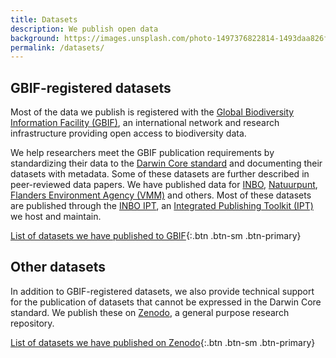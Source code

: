 ```yaml
---
title: Datasets
description: We publish open data
background: https://images.unsplash.com/photo-1497376822814-1493daa826f0?ixlib=rb-1.2.1&ixid=eyJhcHBfaWQiOjEyMDd9&auto=format&fit=crop&w=1500&q=80
permalink: /datasets/
---
```


## GBIF-registered datasets

Most of the data we publish is registered with the [Global Biodiversity Information Facility (GBIF)](https://www.gbif.org), an international network and research infrastructure providing open access to biodiversity data.

We help researchers meet the GBIF publication requirements by standardizing their data to the [Darwin Core standard](https://dwc.tdwg.org) and documenting their datasets with metadata. Some of these datasets are further described in peer-reviewed data papers. We have published data for [INBO](https://www.gbif.org/publisher/1cd669d0-80ea-11de-a9d0-f1765f95f18b), [Natuurpunt](https://www.gbif.org/publisher/4d3ceea8-5699-439d-a899-decac9cbbdac), [Flanders Environment Agency (VMM)](https://www.gbif.org/publisher/ec5f9a9c-09b0-4da3-ae8e-22627620fff6) and others. Most of these datasets are published through the [INBO IPT](https://ipt.inbo.be/), an [Integrated Publishing Toolkit (IPT)](https://www.gbif.org/en/ipt) we host and maintain.

[List of datasets we have published to GBIF](https://www.gbif.org/dataset/search?hosting_org=1cd669d0-80ea-11de-a9d0-f1765f95f18b){:.btn .btn-sm .btn-primary}

## Other datasets

In addition to GBIF-registered datasets, we also provide technical support for the publication of datasets that cannot be expressed in the Darwin Core standard. We publish these on [Zenodo](https://zenodo.org/), a general purpose research repository.

[List of datasets we have published on Zenodo](https://zenodo.org/communities/oscibio){:.btn .btn-sm .btn-primary}
